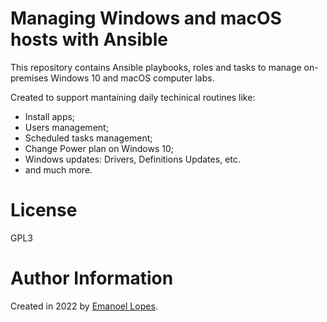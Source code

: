 # Managing Windows and macOS hosts with Ansible

This repository contains Ansible playbooks, roles and tasks to manage on-premises Windows 10 and macOS computer labs. 

Created to support mantaining daily techinical routines like: 
- Install apps;
- Users management;
- Scheduled tasks management;
- Change Power plan on Windows 10;
- Windows updates: Drivers, Definitions Updates, etc.
- and much more.

# License

GPL3 

# Author Information

Created in 2022 by [Emanoel Lopes](http://emanoel.pro.br).
